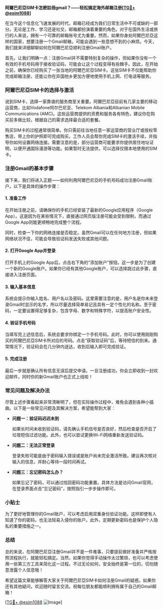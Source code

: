 **阿爾巴尼亞SIM卡怎麽註冊gmail？——轻松搞定海外邮箱注册[[TG💪+ @esim1088](https://t.me/s/esim1088)]**

在当今这个信息化飞速发展的时代，邮箱已经成为我们日常生活中不可或缺的一部分。无论是工作、学习还是社交，邮箱都扮演着重要的角色。对于在国外生活或旅行的人来说，拥有一个可靠的邮箱账号尤为重要。然而，如果你身处阿爾巴尼亞这样的国家，想要注册一个Gmail邮箱，可能会遇到一些意想不到的小麻烦。今天，我们就来详细聊聊如何在阿爾巴尼亞顺利注册Gmail账户。

首先，让我们明确一点：注册Gmail并不需要特别复杂的操作，但如果你没有一个有效的手机号码用于接收验证码，可能会让这个过程变得有些棘手。因此，在开始之前，确保你已经购买了一张当地的阿爾巴尼亞SIM卡。这张SIM卡不仅能帮助你完成邮箱注册，还能让你在异国他乡更加方便地使用手机上网、打电话等服务。

### 阿爾巴尼亞SIM卡的选择与激活

说到SIM卡，选择一家靠谱的服务商至关重要。阿爾巴尼亞目前有几家主要的移动运营商，比如Vodafone阿尔巴尼亚、Telekom Albania和Albanian Mobile Communications (AMC)。这些运营商提供的资费和服务各有特色，建议你在购买前多做比较，根据自己的需求选择最合适的套餐。

购买SIM卡的过程通常很简单。你只需前往当地任意一家运营商的营业厅或授权零售店，带上你的护照即可完成购买。工作人员会帮你完成SIM卡的激活手续，并指导你如何设置网络连接。需要注意的是，部分运营商可能要求你提供居住地址证明，以便开通国际漫游等功能。如果暂时无法提供，可以选择仅限本地使用的SIM卡。

### 注册Gmail的基本步骤

接下来，我们将进入正题——如何利用阿爾巴尼亞的手机号码成功注册Gmail账户。以下是具体的操作步骤：

#### 1. 准备工作

在开始注册之前，请确保你的手机已经安装了最新的Google应用程序（Google App）。这是因为在某些情况下，直接通过网页版注册可能会受到限制，而通过Google App则能更顺畅地完成整个流程。

同时，检查一下你的网络连接是否稳定。虽然Gmail可以在任何地方注册，但如果网络状况不佳，可能会导致验证码发送失败或其他问题。

#### 2. 打开Google App并登录

打开手机上的Google App后，点击右下角的“添加账户”按钮。这一步是为了创建一个新的Google账户。如果你已经有其他Google账户，可以选择跳过此步骤，直接进入注册页面。

#### 3. 输入基本信息

系统会提示你输入姓名、用户名以及密码。这里需要注意的是，用户名是你未来登录Gmail时显示的名字，所以尽量选择简单易记且具有一定个性化的名称。至于密码，一定要设置得足够复杂，包含字母、数字和特殊字符，以提高账户安全性。

#### 4. 验证手机号码

当填写完上述信息后，系统会要求你绑定一个手机号码。此时，你可以使用刚刚购买的阿爾巴尼亞SIM卡所对应的号码。点击“获取验证码”后，等待短信的到来。通常情况下，验证码会在几分钟内送达，收到后输入即可完成验证。

#### 5. 完成注册

最后一步就是确认所有信息无误后提交申请。一旦注册成功，你会立即收到一封欢迎邮件，同时你的新Gmail账户也正式上线啦！

### 常见问题及解决办法

尽管上述步骤看起来非常清晰明了，但在实际操作过程中，难免会遇到各种小插曲。以下是一些常见问题及其解决方案，希望能帮到大家：

- **问题一：验证码迟迟未到**
  
  如果长时间未收到验证码，请先确认手机信号是否良好，然后检查是否开启了垃圾短信过滤功能。此外，也可以尝试更换Wi-Fi网络重新发送验证码。

- **问题二：无法正常登录**

  登录失败可能是由于密码输入错误或是账户尚未完全激活所致。建议再次核对输入的信息，并耐心等待一段时间再试。

- **问题三：忘记密码怎么办？**

  如果忘记了密码，可以通过找回密码功能重置。具体方法是访问Gmail官网，在登录界面点击“忘记密码”，按照指引一步步操作即可。

### 小贴士

为了更好地管理你的Gmail账户，可以考虑启用双重身份验证功能。这样即使有人知道了你的密码，也无法轻易入侵你的账户。此外，定期更新密码也是保护个人隐私的重要措施之一。

### 总结

总的来说，在阿爾巴尼亞注册Gmail并不是一件难事，只要提前做好准备并严格按照流程执行，就能轻松搞定。当然，如果你觉得手动操作太过繁琐，也可以考虑使用一些第三方工具来简化这一过程。不过无论如何，安全始终是第一位的，切勿随意泄露个人信息哦！

希望这篇文章能够解答大家关于阿爾巴尼亞SIM卡如何注册Gmail的疑惑。如果你还有其他疑问，欢迎随时留言交流。祝每位朋友都能顺利拥有属于自己的Gmail邮箱！

[[TG💪+ @esim1088](https://t.me/s/esim1088) ![Image](https://i.postimg.cc/4NQfJmqS/Snipaste-2025-05-13-00-14-12.png)]
